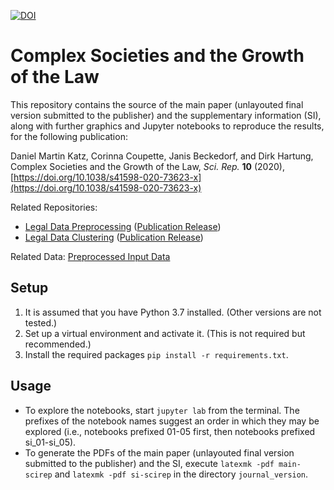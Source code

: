 [![DOI](https://zenodo.org/badge/doi/10.5281/zenodo.4070769.svg)](http://dx.doi.org/10.5281/zenodo.4070769)

# Complex Societies and the Growth of the Law

This repository contains the source of the main paper (unlayouted final version submitted to the publisher) and the supplementary information (SI), along with further graphics and Jupyter notebooks to reproduce the results, for the following publication:

Daniel Martin Katz, Corinna Coupette, Janis Beckedorf, and Dirk Hartung, Complex Societies and the Growth of the Law, *Sci. Rep.* **10** (2020), [https://doi.org/10.1038/s41598-020-73623-x](https://doi.org/10.1038/s41598-020-73623-x)

Related Repositories: 
- [Legal Data Preprocessing](https://github.com/QuantLaw/legal-data-preprocessing) ([Publication Release](http://dx.doi.org/10.5281/zenodo.4070773))
- [Legal Data Clustering](https://github.com/QuantLaw/legal-data-clustering) ([Publication Release](http://dx.doi.org/10.5281/zenodo.4070775))

Related Data: [Preprocessed Input Data](http://dx.doi.org/10.5281/zenodo.4070767)

## Setup

1. It is assumed that you have Python 3.7 installed. (Other versions are not tested.)
2. Set up a virtual environment and activate it. (This is not required but recommended.)
3. Install the required packages `pip install -r requirements.txt`.

## Usage

- To explore the notebooks, start `jupyter lab` from the terminal. 
The prefixes of the notebook names suggest an order in which they may be explored (i.e., notebooks prefixed 01-05 first, then notebooks prefixed si_01-si_05).
- To generate the PDFs of the main paper (unlayouted final version submitted to the publisher) and the SI, execute `latexmk -pdf main-scirep` and `latexmk -pdf si-scirep` in the directory `journal_version`. 
